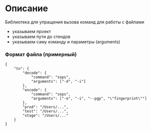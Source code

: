 # Описание

Библиотека для упращения вызова команд для работы с файлами

- указываем проект
- указываем пути до стендов
- указываем саму команду и параметры (arguments)

### Формат файла (примерный)

```
{
    "tn": {
        "decode": {
            "command": "sops",
            "arguments": ["-d", "-i"]
        },
        "encode": {
            "command": "sops",
            "arguments": ["-e", "-i", "--pgp", "\"fingerprint\""]
        },
        "prod": "/Users/...",
        "test": "/Users/...",
        "stage": "/Users/..."
    }
}
```
